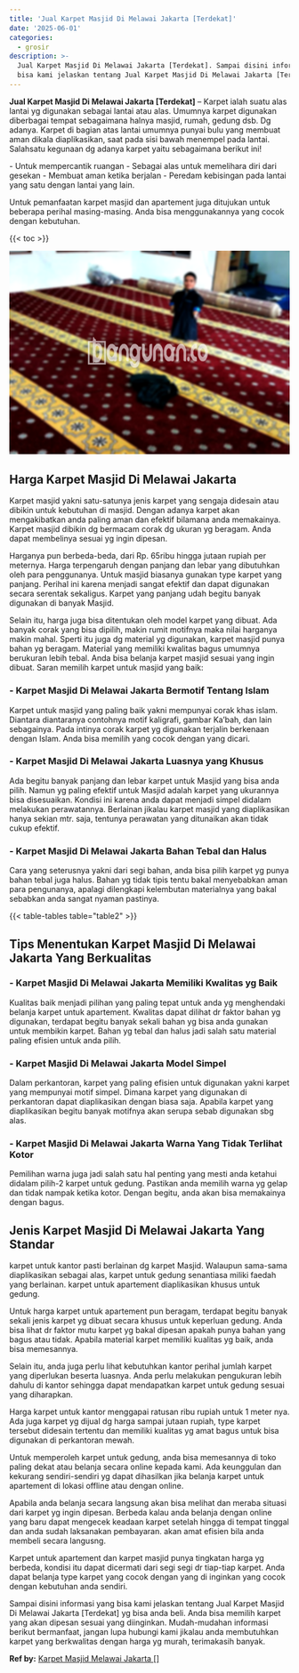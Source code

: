 ```yaml
---
title: 'Jual Karpet Masjid Di Melawai Jakarta [Terdekat]'
date: '2025-06-01'
categories:
  - grosir
description: >-
  Jual Karpet Masjid Di Melawai Jakarta [Terdekat]. Sampai disini informasi yang
  bisa kami jelaskan tentang Jual Karpet Masjid Di Melawai Jakarta [Terdekat]...
---
```


**Jual Karpet Masjid Di Melawai Jakarta \[Terdekat\]** – Karpet ialah suatu alas lantai yg digunakan sebagai lantai atau alas. Umumnya karpet digunakan diberbagai tempat sebagaimana halnya masjid, rumah, gedung dsb. Dg adanya. Karpet di bagian atas lantai umumnya punyai bulu yang membuat aman dikala diaplikasikan, saat pada sisi bawah menempel pada lantai. Salahsatu kegunaan dg adanya karpet yaitu sebagaimana berikut ini!

\- Untuk mempercantik ruangan - Sebagai alas untuk memelihara diri dari gesekan - Membuat aman ketika berjalan - Peredam kebisingan pada lantai yang satu dengan lantai yang lain.

Untuk pemanfaatan karpet masjid dan apartement juga ditujukan untuk beberapa perihal masing-masing. Anda bisa menggunakannya yang cocok dengan kebutuhan.

{{< toc >}}

![Jual Karpet Masjid Di Melawai Jakarta [Terdekat]](/images/grosir-karpet-murah-34.png)

## Harga Karpet Masjid Di Melawai Jakarta

Karpet masjid yakni satu-satunya jenis karpet yang sengaja didesain atau dibikin untuk kebutuhan di masjid. Dengan adanya karpet akan mengakibatkan anda paling aman dan efektif bilamana anda memakainya. Karpet masjid dibikin dg bermacam corak dg ukuran yg beragam. Anda dapat membelinya sesuai yg ingin dipesan.

Harganya pun berbeda-beda, dari Rp. 65ribu hingga jutaan rupiah per meternya. Harga terpengaruh dengan panjang dan lebar yang dibutuhkan oleh para penggunanya. Untuk masjid biasanya gunakan type karpet yang panjang. Perihal ini karena menjadi sangat efektif dan dapat digunakan secara serentak sekaligus. Karpet yang panjang udah begitu banyak digunakan di banyak Masjid.

Selain itu, harga juga bisa ditentukan oleh model karpet yang dibuat. Ada banyak corak yang bisa dipilih, makin rumit motifnya maka nilai harganya makin mahal. Sperti itu juga dg material yg digunakan, karpet masjid punya bahan yg beragam. Material yang memiliki kwalitas bagus umumnya berukuran lebih tebal. Anda bisa belanja karpet masjid sesuai yang ingin dibuat. Saran memilih karpet untuk masjid yang baik:

### \- Karpet Masjid Di Melawai Jakarta Bermotif Tentang Islam

Karpet untuk masjid yang paling baik yakni mempunyai corak khas islam. Diantara diantaranya contohnya motif kaligrafi, gambar Ka’bah, dan lain sebagainya. Pada intinya corak karpet yg digunakan terjalin berkenaan dengan Islam. Anda bisa memilih yang cocok dengan yang dicari.

### \- Karpet Masjid Di Melawai Jakarta Luasnya yang Khusus

Ada begitu banyak panjang dan lebar karpet untuk Masjid yang bisa anda pilih. Namun yg paling efektif untuk Masjid adalah karpet yang ukurannya bisa disesuaikan. Kondisi ini karena anda dapat menjadi simpel didalam melakukan perawatannya. Berlainan jikalau karpet masjid yang diaplikasikan hanya sekian mtr. saja, tentunya perawatan yang ditunaikan akan tidak cukup efektif.

### \- Karpet Masjid Di Melawai Jakarta Bahan Tebal dan Halus

Cara yang seterusnya yakni dari segi bahan, anda bisa pilih karpet yg punya bahan tebal juga halus. Bahan yg tidak tipis tentu bakal menyebabkan aman para pengunanya, apalagi dilengkapi kelembutan materialnya yang bakal sebabkan anda sangat nyaman pastinya.

{{< table-tables table="table2" >}}

## Tips Menentukan Karpet Masjid Di Melawai Jakarta Yang Berkualitas

### \- Karpet Masjid Di Melawai Jakarta Memiliki Kwalitas yg Baik

Kualitas baik menjadi pilihan yang paling tepat untuk anda yg menghendaki belanja karpet untuk apartement. Kwalitas dapat dilihat dr faktor bahan yg digunakan, terdapat begitu banyak sekali bahan yg bisa anda gunakan untuk membikin karpet. Bahan yg tebal dan halus jadi salah satu material paling efisien untuk anda pilih.

### \- Karpet Masjid Di Melawai Jakarta Model Simpel

Dalam perkantoran, karpet yang paling efisien untuk digunakan yakni karpet yang mempunyai motif simpel. Dimana karpet yang digunakan di perkantoran dapat diaplikasikan dengan biasa saja. Apabila karpet yang diaplikasikan begitu banyak motifnya akan serupa sebab digunakan sbg alas.

### \- Karpet Masjid Di Melawai Jakarta Warna Yang Tidak Terlihat Kotor

Pemilihan warna juga jadi salah satu hal penting yang mesti anda ketahui didalam pilih-2 karpet untuk gedung. Pastikan anda memilih warna yg gelap dan tidak nampak ketika kotor. Dengan begitu, anda akan bisa memakainya dengan bagus.

## Jenis Karpet Masjid Di Melawai Jakarta Yang Standar

karpet untuk kantor pasti berlainan dg karpet Masjid. Walaupun sama-sama diaplikasikan sebagai alas, karpet untuk gedung senantiasa miliki faedah yang berlainan. karpet untuk apartement diaplikasikan khusus untuk gedung.

Untuk harga karpet untuk apartement pun beragam, terdapat begitu banyak sekali jenis karpet yg dibuat secara khusus untuk keperluan gedung. Anda bisa lihat dr faktor mutu karpet yg bakal dipesan apakah punya bahan yang bagus atau tidak. Apabila material karpet memiliki kualitas yg baik, anda bisa memesannya.

Selain itu, anda juga perlu lihat kebutuhkan kantor perihal jumlah karpet yang diperlukan beserta luasnya. Anda perlu melakukan pengukuran lebih dahulu di kantor sehingga dapat mendapatkan karpet untuk gedung sesuai yang diharapkan.

Harga karpet untuk kantor menggapai ratusan ribu rupiah untuk 1 meter nya. Ada juga karpet yg dijual dg harga sampai jutaan rupiah, type karpet tersebut didesain tertentu dan memiliki kualitas yg amat bagus untuk bisa digunakan di perkantoran mewah.

Untuk memperoleh karpet untuk gedung, anda bisa memesannya di toko paling dekat atau belanja secara online kepada kami. Ada keunggulan dan kekurang sendiri-sendiri yg dapat dihasilkan jika belanja karpet untuk apartement di lokasi offline atau dengan online.

Apabila anda belanja secara langsung akan bisa melihat dan meraba situasi dari karpet yg ingin dipesan. Berbeda kalau anda belanja dengan online yang baru dapat mengecek keadaan karpet setelah hingga di tempat tinggal dan anda sudah laksanakan pembayaran. akan amat efisien bila anda membeli secara langusng.

Karpet untuk apartement dan karpet masjid punya tingkatan harga yg berbeda, kondisi itu dapat dicermati dari segi segi dr tiap-tiap karpet. Anda dapat belanja type karpet yang cocok dengan yang di inginkan yang cocok dengan kebutuhan anda sendiri.

Sampai disini informasi yang bisa kami jelaskan tentang Jual Karpet Masjid Di Melawai Jakarta \[Terdekat\] yg bisa anda beli. Anda bisa memilih karpet yang akan dipesan sesuai yang diinginkan. Mudah-mudahan informasi berikut bermanfaat, jangan lupa hubungi kami jikalau anda membutuhkan karpet yang berkwalitas dengan harga yg murah, terimakasih banyak.

**Ref by:**  [Karpet Masjid Melawai Jakarta []](https://id.wikipedia.org/wiki/Karpet)
